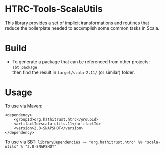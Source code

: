 # HTRC-Tools-ScalaUtils
This library provides a set of implicit transformations and routines that reduce the boilerplate needed to accomplish some common tasks in Scala.

# Build
* To generate a package that can be referenced from other projects:  
  `sbt package`  
  then find the result in `target/scala-2.11/` (or similar) folder.

# Usage

To use via Maven:
```
<dependency>
    <groupId>org.hathitrust.htrc</groupId>
    <artifactId>scala-utils.11</artifactId>
    <version>2.0-SNAPSHOT</version>
</dependency>
```

To use via SBT:
`libraryDependencies += "org.hathitrust.htrc" %% "scala-utils" % "2.0-SNAPSHOT"`

